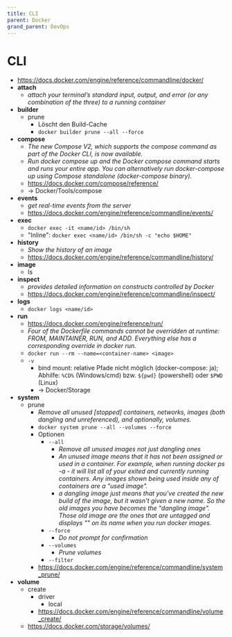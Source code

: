 ```yaml
---
title: CLI
parent: Docker
grand_parent: DevOps
---
```


# CLI
- <https://docs.docker.com/engine/reference/commandline/docker/>
- **attach**
  - *attach your terminal’s standard input, output, and error (or any combination of the three) to a running container*
- **builder**
  - prune
    - Löscht den Build-Cache 
    - `docker builder prune --all --force`  
- **compose**
  - *The new Compose V2, which supports the compose command as part of the Docker CLI, is now available.*
  - *Run docker compose up and the Docker compose command starts and runs your entire app. You can alternatively run docker-compose up using Compose standalone (docker-compose binary).*
  - <https://docs.docker.com/compose/reference/>
  - -> Docker/Tools/compose
- **events**
  - *get real-time events from the server* 
  - <https://docs.docker.com/engine/reference/commandline/events/> 
- **exec**
  - `docker exec -it <name/id> /bin/sh`
  - "Inline": `docker exec <name/id> /bin/sh -c "echo $HOME"`
- **history**
  - *Show the history of an image* 
  - <https://docs.docker.com/engine/reference/commandline/history/>
- **image**
  - ls
- **inspect**
  - *provides detailed information on constructs controlled by Docker* 
  - <https://docs.docker.com/engine/reference/commandline/inspect/>
- **logs**
  - `docker logs <name/id>`
- **run**
  - <https://docs.docker.com/engine/reference/run/>
  - *Four of the Dockerfile commands cannot be overridden at runtime: FROM, MAINTAINER, RUN, and ADD. Everything else has a corresponding override in docker run.* 
  - `docker run --rm --name=<container-name> <image>`
  - `-v`
    - bind mount: relative Pfade nicht möglich (docker-compose: ja); Abhilfe: `%CD%` (Windows/cmd) bzw. `${pwd}` (powershell) oder `$PWD` (Linux)
    - → Docker/Storage
- **system**
  - prune
    - *Remove all unused [stopped] containers, networks, images (both dangling and unreferenced), and optionally, volumes.*
    - `docker system prune --all --volumes --force`
    - Optionen
      - `--all`
        - *Remove all unused images not just dangling ones*
        - *An unused image means that it has not been assigned or used in a container. For example, when running docker ps -a - it will list all of your exited and currently running containers. Any images shown being used inside any of containers are a "used image".*
        - *a dangling image just means that you've created the new build of the image, but it wasn't given a new name. So the old images you have becomes the "dangling image". Those old image are the ones that are untagged and displays "<none>" on its name when you run docker images.*
      - `--force`
        - *Do not prompt for confirmation* 
      - `--volumes`
        - *Prune volumes* 
      - `--filter`  
    - <https://docs.docker.com/engine/reference/commandline/system_prune/>  
- **volume**
    - create
        - driver
            - local
        - <https://docs.docker.com/engine/reference/commandline/volume_create/>
    - <https://docs.docker.com/storage/volumes/>
